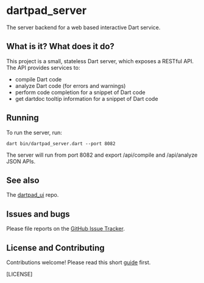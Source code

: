 # dartpad_server

The server backend for a web based interactive Dart service.

## What is it? What does it do?

This project is a small, stateless Dart server, which exposes a RESTful API.
The API provides services to:

- compile Dart code
- analyze Dart code (for errors and warnings)
- perform code completion for a snippet of Dart code
- get dartdoc tooltip information for a snippet of Dart code

## Running

To run the server, run:

    dart bin/dartpad_server.dart --port 8082

The server will run from port 8082 and export /api/compile and /api/analyze JSON
APIs.

## See also

The [dartpad_ui](https://github.com/dart-lang/dartpad_ui) repo.

## Issues and bugs

Please file reports on the
[GitHub Issue Tracker](https://github.com/google/dartpad_server/issues).

## License and Contributing

Contributions welcome! Please read this short
[guide](https://github.com/google/dartpad_server/wiki/Contributing) first.

[LICENSE]
